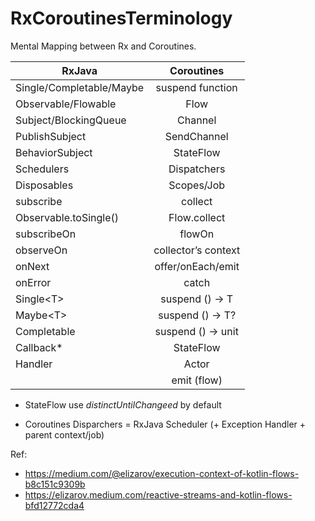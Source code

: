 # RxCoroutinesTerminology
Mental Mapping between Rx and Coroutines.

| RxJava                     | Coroutines         |
| -------------------------- |:------------------:|
| Single/Completable/Maybe   | suspend function   |
| Observable/Flowable        | Flow               |
| Subject/BlockingQueue      | Channel            |
| PublishSubject             | SendChannel        |
| BehaviorSubject            | StateFlow          |
| Schedulers                 | Dispatchers        | 
| Disposables                | Scopes/Job         |
| subscribe                  | collect            |
| Observable.toSingle()      | Flow.collect       |
| subscribeOn                | flowOn             | 
| observeOn                  | collector’s context|  
| onNext                     | offer/onEach/emit  |
| onError                    | catch              |
| Single\<T\>                | suspend () -> T    |
| Maybe\<T\>                 | suspend () -> T?   |
| Completable                | suspend () -> unit |
| Callback*                  | StateFlow          |
| Handler                    | Actor              |
|                            | emit (flow)        |


- StateFlow use *distinctUntilChangeed* by default

- Coroutines Disparchers = RxJava Scheduler (+ Exception Handler + parent context/job) 


Ref:
- https://medium.com/@elizarov/execution-context-of-kotlin-flows-b8c151c9309b
- https://elizarov.medium.com/reactive-streams-and-kotlin-flows-bfd12772cda4
